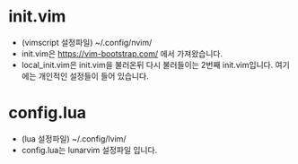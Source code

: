 # init.vim 
- (vimscript 설정파일) ~/.config/nvim/
- init.vim은 https://vim-bootstrap.com/ 에서 가져왔습니다.
- local_init.vim은 init.vim을 불러온뒤 다시 불러들이는 2번째 init.vim입니다. 여기에는 개인적인 설정들이 들어 있습니다. 

# config.lua 
- (lua 설정파일) ~/.config/lvim/
- config.lua는 lunarvim 설정파일 입니다. 
